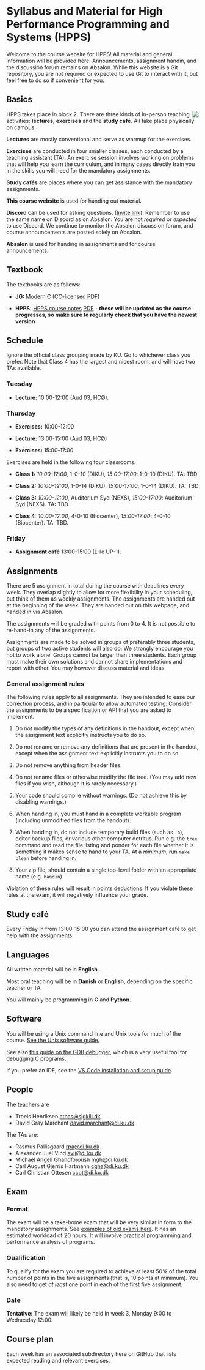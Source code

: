 # Syllabus and Material for High Performance Programming and Systems (HPPS)

Welcome to the course website for HPPS! All material and general
information will be provided here. Announcements, assignment handin,
and the discussion forum remains on Absalon. While this website is a
Git repository, you are not required or expected to use Git to
interact with it, but feel free to do so if convenient for you.

## Basics

<img src="https://github.com/user-attachments/assets/2966d1a8-d741-43e2-a686-aeab2b01a510" align="right">

HPPS takes place in block 2.  There are three kinds of in-person
teaching activities: **lectures**, **exercises** and the **study
café**.  All take place physically on campus.

**Lectures** are mostly conventional and serve as warmup for the
exercises.

**Exercises** are conducted in four smaller classes, each conducted by
a teaching assistant (TA).  An exercise session involves working on
problems that will help you learn the curriculum, and in many cases
directly train you in the skills you will need for the mandatory
assignments.

**Study cafés** are places where you can get assistance with the
mandatory assignments.

**This course website** is used for handing out material.

**Discord** can be used for asking questions. ([Invite
link](https://discord.gg/CDDZCfx8zz)). Remember to use the same name
on Discord as on Absalon. You are not *required* or *expected* to use
Discord. We continue to monitor the Absalon discussion forum, and
course announcements are posted solely on Absalon.

**Absalon** is used for handing in assignments and for course
announcements.
## Textbook

The textbooks are as follows:

* **JG:** [Modern C](https://modernc.gforge.inria.fr/) ([CC-licensed PDF](https://hal.inria.fr/hal-02383654/document))

* **HPPS:** [HPPS course notes](https://github.com/diku-dk/hpps-notes)
  [PDF](https://github.com/diku-dk/hpps-notes/releases/download/latest/notes.pdf) -
  **these will be updated as the course progresses, so make sure to
  regularly check that you have the newest version**

## Schedule

Ignore the official class grouping made by KU. Go to whichever class
you prefer. Note that Class 4 has the largest and nicest room, and
will have two TAs available.

### Tuesday

* **Lecture:** 10:00-12:00 (Aud 03, HCØ).

### Thursday

* **Exercises:** 10:00-12:00

* **Lecture:** 13:00-15:00 (Aud 03, HCØ)

* **Exercises:** 15:00-17:00

Exercises are held in the following four classrooms.

* **Class 1:** *10:00-12:00*, 1-0-10 (DIKU), *15:00-17:00*: 1-0-10 (DIKU). TA: TBD

* **Class 2:** *10:00-12:00*, 1-0-14 (DIKU), *15:00-17:00*: 1-0-14 (DIKU). TA: TBD

* **Class 3:** *10:00-12:00*, Auditorium Syd (NEXS), *15:00-17:00*: Auditorium Syd (NEXS). TA: TBD.

* **Class 4:** *10:00-12:00*, 4-0-10 (Biocenter), *15:00-17:00*: 4-0-10 (Biocenter). TA: TBD.

### Friday

* **Assignment café** 13:00-15:00 (Lille UP-1).

## Assignments

There are 5 assignment in total during the course with deadlines every
week. They overlap slightly to allow for more flexibility in your
scheduling, but think of them as weekly assignments. The assignments
are handed out at the beginning of the week. They are handed out on
this webpage, and handed in via Absalon.

The assignments will be graded with points from 0 to 4. It is not
possible to re-hand-in any of the assignments.

Assignments are made to be solved in groups of preferably three
students, but groups of two active students will also do. We strongly
encourage you not to work alone. Groups cannot be larger than three
students. Each group must make their own solutions and cannot share
implementations and report with other. You may however discuss
material and ideas.

### General assignment rules

The following rules apply to all assignments. They are intended to
ease our correction process, and in particular to allow automated
testing. Consider the assignments to be a specification or API that
you are asked to implement.

1. Do not modify the types of any definitions in the handout, except
   when the assignment text explicitly instructs you to do so.

2. Do not rename or remove any definitions that are present in the
   handout, except when the assignment text explicitly instructs you
   to do so.

3. Do not remove anything from header files.

4. Do not rename files or otherwise modify the file tree. (You may add
   new files if you wish, although it is rarely necessary.)

5. Your code should compile without warnings. (Do not achieve this by
   disabling warnings.)

6. When handing in, you must hand in a complete workable program
   (including unmodified files from the handout).

7. When handing in, do not include temporary build files (such as
   `.o`), editor backup files, or various other computer detritus. Run
   e.g. the `tree` command and read the file listing and ponder for
   each file whether it is something it makes sense to hand to your
   TA. At a *minimum*, run `make clean` before handing in.

8. Your zip file, should contain a single top-level folder with an
   appropriate name (e.g. `handin`).

Violation of these rules will result in points deductions. If you
violate these rules at the exam, it will negatively influence your
grade.

## Study café

Every Friday in from 13:00-15:00 you can attend the assignment café to
get help with the assignments.

## Languages

All written material will be in **English**.

Most oral teaching will be in **Danish** or **English**, depending on
the specific teacher or TA.

You will mainly be programming in **C** and **Python**.

## Software

You will be using a Unix command line and Unix tools for much of the
course.  [See the Unix software guide.](unix.md)

See also [this guide on the GDB
debugger](http://beej.us/guide/bggdb/), which is a very useful tool
for debugging C programs.

If you prefer an IDE, see the [VS Code installation and setup
guide](vscode.md).

## People

The teachers are

* Troels Henriksen <athas@sigkill.dk>
* David Gray Marchant <david.marchant@di.ku.dk>

The TAs are:

* Rasmus Pallisgaard <rpa@di.ku.dk>
* Alexander Juel Vind <avji@di.ku.dk>
* Michael Angell Ghandforoush <mgh@di.ku.dk>
* Carl August Gjerris Hartmann <cgha@di.ku.dk>
* Carl Christian Ottesen <ccot@di.ku.dk>

## Exam

### Format

The exam will be a take-home exam that will be very similar in form to
the mandatory assignments. See [examples of old exams
here](old-exams/). It has an estimated workload of 20 hours. It will
involve practical programming and performance analysis of programs.

### Qualification

To qualify for the exam you are required to achieve at least 50% of
the total number of points in the five assignments (that is, 10 points
at minimum). You also need to get *at least* one point in each of the
first five assignment.

### Date

**Tentative:** The exam will likely be held in week 3, Monday 9:00 to
Wednesday 12:00.

## Course plan

Each week has an associated subdirectory here on GitHub that lists
expected reading and relevant exercises.
